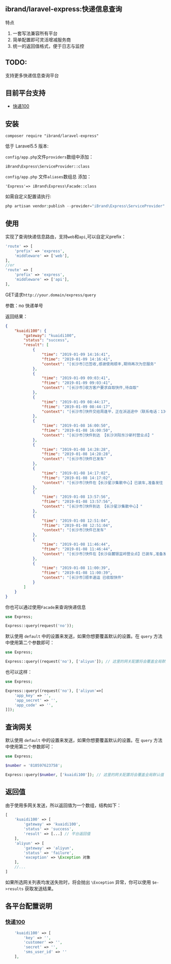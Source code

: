 ## ibrand/laravel-express:快递信息查询

特点

1. 一套写法兼容所有平台
1. 简单配置即可灵活增减服务商
1. 统一的返回值格式，便于日志与监控

## TODO:

支持更多快递信息查询平台

## 目前平台支持

- [快递100](http://www.kuaidi100.com/)

## 安装

```shell
composer require "ibrand/laravel-express"
```

低于 Laravel5.5 版本:

`config/app.php`文件`providers`数组中添加：

```
iBrand\Express\ServiceProvider::class
```

`config/app.php` 文件`aliases`数组总 添加：

```
'Express'=> iBrand\Express\Facade::class
```

如需自定义配置请执行:

```php
php artisan vendor:publish --provider="iBrand\Express\ServiceProvider"
```

## 使用

实现了查询快递信息路由，支持`web`和`api`,可以自定义prefix：

```php
'route' => [
	'prefix' => 'express',
	'middleware' => ['web'],
],
//or
'route' => [
	'prefix' => 'express',
	'middleware' => ['api'],
],
```

GET请求`http://your.domain/express/query`

参数：no 快递单号

返回结果：

```json
{
    "kuaidi100": {
        "gateway": "kuaidi100",
        "status": "success",
        "result": [
            {
                "time": "2019-01-09 14:16:41",
                "ftime": "2019-01-09 14:16:41",
                "context": "[长沙市]已签收,感谢使用顺丰,期待再次为您服务"
            },
            {
                "time": "2019-01-09 09:03:41",
                "ftime": "2019-01-09 09:03:41",
                "context": "[长沙市]收方客户要求自取快件,待自取"
            },
            {
                "time": "2019-01-09 08:44:17",
                "ftime": "2019-01-09 08:44:17",
                "context": "[长沙市]快件交给周逢平，正在派送途中（联系电话：13017295338）"
            },
            {
                "time": "2019-01-08 16:00:50",
                "ftime": "2019-01-08 16:00:50",
                "context": "[长沙市]快件到达 【长沙浏阳东沙新村营业点】"
            },
            {
                "time": "2019-01-08 14:28:28",
                "ftime": "2019-01-08 14:28:28",
                "context": "[长沙市]快件已发车"
            },
            {
                "time": "2019-01-08 14:17:02",
                "ftime": "2019-01-08 14:17:02",
                "context": "[长沙市]快件在【长沙星沙集散中心】已装车,准备发往 【长沙浏阳东沙新村营业点】"
            },
            {
                "time": "2019-01-08 13:57:56",
                "ftime": "2019-01-08 13:57:56",
                "context": "[长沙市]快件到达 【长沙星沙集散中心】"
            },
            {
                "time": "2019-01-08 12:51:04",
                "ftime": "2019-01-08 12:51:04",
                "context": "[长沙市]快件已发车"
            },
            {
                "time": "2019-01-08 11:46:44",
                "ftime": "2019-01-08 11:46:44",
                "context": "[长沙市]快件在【长沙岳麓银盆岭营业点】已装车,准备发往下一站"
            },
            {
                "time": "2019-01-08 11:00:39",
                "ftime": "2019-01-08 11:00:39",
                "context": "[长沙市]顺丰速运 已收取快件"
            }
        ]
    }
}
```

你也可以通过使用`Facade`来查询快递信息

```php
use Express;

Express::query(request('no'));
```

默认使用 `default` 中的设置来发送，如果你想要覆盖默认的设置。在 `query` 方法中使用第二个参数即可：

```php
use Express;

Express::query((request('no'), ['aliyun']); // 这里的网关配置将会覆盖全局默认，需要在配置文件中配置好相关项
```

也可以这样：

```php
use Express;

Express::query((request('no'), ['aliyun'=>[
    'app_key' => '',
    'app_secret' => '',
    'app_code' => '',
]]);
```

## 查询网关

默认使用 `default` 中的设置来发送，如果你想要覆盖默认的设置。在 `query` 方法中使用第二个参数即可：

```php
use Express;

$number = '810597623758';

Express::query($number, ['kuaidi100']); // 这里的网关配置将会覆盖全局默认值
```

## 返回值

由于使用多网关发送，所以返回值为一个数组，结构如下：
```php
[
    'kuaidi100' => [
        'gateway' => 'kuaidi100',
        'status' => 'success',
        'result' => [...] // 平台返回值
    ],
    'aliyun' => [
        'gateway' => 'aliyun',
        'status' => 'failure',
        'exception' => \Exception 对象
    ],
    //...
]
```

如果所选网关列表均发送失败时，将会抛出 `\Exception` 异常，你可以使用 `$e->results` 获取发送结果。

## 各平台配置说明

### [快递100](http://www.kuaidi100.com/)

```php
    'kuaidi100' => [
        'key' => '',
        'customer' => '',
        'secret' => '',
        'sms_user_id' => ''
    ],
```
